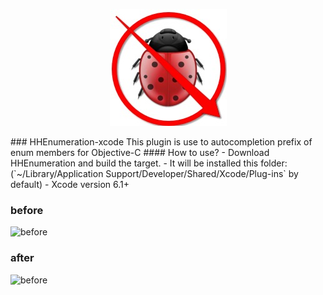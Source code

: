 <p align="center" >
<img src="bugEnding.png" title="bugEnding logo" float=left>
</p>
### HHEnumeration-xcode
This plugin is use to autocompletion prefix of enum members for Objective-C
#### How to use?
- Download HHEnumeration and build the target.
- It will be installed this folder:          
(`~/Library/Application Support/Developer/Shared/Xcode/Plug-ins` by default)
- Xcode version 6.1+

### before
![before](https://raw.githubusercontent.com/bugEnding/HHEnumeration-xcode/master/before.gif)
### after
![before](https://raw.githubusercontent.com/bugEnding/HHEnumeration-xcode/master/after.gif)